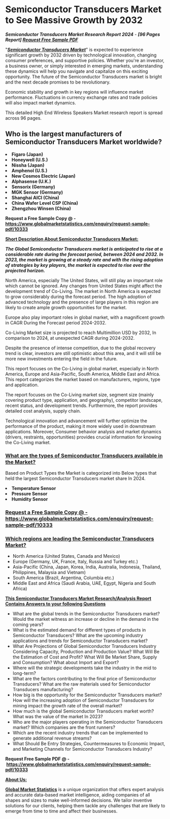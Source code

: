 <h1>Semiconductor Transducers Market to See Massive Growth by 2032</h1><p><em><strong>Semiconductor Transducers Market Research Report 2024</strong></em>&nbsp;-&nbsp;<em><strong>[96 Pages Report] </strong></em><em><strong><a href="https://www.globalmarketstatistics.com/enquiry/request-sample-pdf/10333">Request Free Sample PDF</a></strong></em></p><p>"<a style="font-style: italic; font-weight: bold;" href="https://www.globalmarketstatistics.com/market-reports/semiconductor-transducers-market-10333">Semiconductor Transducers Market</a>" is expected to experience significant growth by 2032 driven by technological innovation, changing consumer preferences, and supportive policies. Whether you're an investor, a business owner, or simply interested in emerging markets, understanding these dynamics will help you navigate and capitalize on this exciting opportunity. The future of the&nbsp;Semiconductor Transducers market is bright and the next decade promises to be revolutionary.</p><p>Economic stability and growth in key regions will influence market performance. Fluctuations in currency exchange rates and trade policies will also impact market dynamics.</p><p>This detailed&nbsp;High End Wireless Speakers Market research report is spread across 96 pages.</p><h2><strong>Who is the largest manufacturers of Semiconductor Transducers Market worldwide?</strong></h2><p><strong><li>Figaro (Japan)<li>Honeywell (U.S.)<li>Nissha (Japan)<li>Amphenol (U.S.)<li>New Cosmos Electric (Japan)<li>Alphasense (U.K.)<li>Sensorix (Germany)<li>MGK Sensor (Germany)<li>Shanghai AICI (China)<li>China Wafer Level CSP (China)<li>Zhengzhou Winsen (China)</strong></p><p><strong>Request a Free Sample Copy @ - <a href="https://www.globalmarketstatistics.com/enquiry/request-sample-pdf/10333">https://www.globalmarketstatistics.com/enquiry/request-sample-pdf/10333</a></strong></p><p><strong><u>Short Description About Semiconductor Transducers Market:</u></strong></p><p><strong><em>The Global Semiconductor Transducers market is anticipated to rise at a considerable rate during the forecast period, between 2024 and 2032. In 2023, the market is growing at a steady rate and with the rising adoption of strategies by key players, the market is expected to rise over the projected horizon.</em></strong></p><p>North America, especially The United States, will still play an important role which cannot be ignored. Any changes from United States might affect the development trend of Co-Living. The market in North America is expected to grow considerably during the forecast period. The high adoption of advanced technology and the presence of large players in this region are likely to create ample growth opportunities for the market.</p><p>Europe also play important roles in global market, with a magnificent growth in CAGR During the Forecast period 2024-2032.</p><p>Co-Living Market size is projected to reach Multimillion USD by 2032, In comparison to 2024, at unexpected CAGR during 2024-2032.</p><p>Despite the presence of intense competition, due to the global recovery trend is clear, investors are still optimistic about this area, and it will still be more new investments entering the field in the future.</p><p>This report focuses on the Co-Living in global market, especially in North America, Europe and Asia-Pacific, South America, Middle East and Africa. This report categorizes the market based on manufacturers, regions, type and application.</p><p>The report focuses on the Co-Living market size, segment size (mainly covering product type, application, and geography), competitor landscape, recent status, and development trends. Furthermore, the report provides detailed cost analysis, supply chain.</p><p>Technological innovation and advancement will further optimize the performance of the product, making it more widely used in downstream applications. Moreover, Consumer behavior analysis and market dynamics (drivers, restraints, opportunities) provides crucial information for knowing the Co-Living market.</p><h3 class="rank-math-question "><span style="text-decoration: underline;">What are the types of Semiconductor Transducers available in the Market?</span></h3><p>Based on Product Types the Market is categorized into Below types that held the largest Semiconductor Transducers market share In 2024.</p><p><strong><li>Temperature Sensor<li>Pressure Sensor<li>Humidity Sensor</strong></p><h3 class="rank-math-question "><span style="text-decoration: underline;">Request a Free Sample Copy @ - <a href="https://www.globalmarketstatistics.com/enquiry/request-sample-pdf/10333">https://www.globalmarketstatistics.com/enquiry/request-sample-pdf/10333</a></span></h3><h3 class="rank-math-question "><span style="text-decoration: underline;">Which regions are leading the Semiconductor Transducers Market?</span></h3><ul><li>North America (United States, Canada and Mexico)</li><li>Europe (Germany, UK, France, Italy, Russia and Turkey etc.)</li><li>Asia-Pacific (China, Japan, Korea, India, Australia, Indonesia, Thailand, Philippines, Malaysia and Vietnam)</li><li>South America (Brazil, Argentina, Columbia etc.)</li><li>Middle East and Africa (Saudi Arabia, UAE, Egypt, Nigeria and South Africa)</li></ul><p><strong><u>This Semiconductor Transducers Market Research/Analysis Report Contains Answers to your following Questions</u></strong></p><ul><li>What are the global trends in the Semiconductor Transducers market? Would the market witness an increase or decline in the demand in the coming years?</li><li>What is the estimated demand for different types of products in Semiconductor Transducers? What are the upcoming industry applications and trends for Semiconductor Transducers market?</li><li>What Are Projections of Global Semiconductor Transducers Industry Considering Capacity, Production and Production Value? What Will Be the Estimation of Cost and Profit? What Will Be Market Share, Supply and Consumption? What about Import and Export?</li><li>Where will the strategic developments take the industry in the mid to long-term?</li><li>What are the factors contributing to the final price of Semiconductor Transducers? What are the raw materials used for Semiconductor Transducers manufacturing?</li><li>How big is the opportunity for the Semiconductor Transducers market? How will the increasing adoption of Semiconductor Transducers for mining impact the growth rate of the overall market?</li><li>How much is the global Semiconductor Transducers market worth? What was the value of the market In 2023?</li><li>Who are the major players operating in the Semiconductor Transducers market? Which companies are the front runners?</li><li>Which are the recent industry trends that can be implemented to generate additional revenue streams?</li><li>What Should Be Entry Strategies, Countermeasures to Economic Impact, and Marketing Channels for Semiconductor Transducers Industry?</li></ul><p><strong>Request Free Sample PDF @ -&nbsp;<a href="https://www.globalmarketstatistics.com/enquiry/request-sample-pdf/10333">https://www.globalmarketstatistics.com/enquiry/request-sample-pdf/10333</a></strong></p><p><strong><u>About Us:</u></strong></p><p><strong><a href="https://www.globalmarketstatistics.com/">Global Market Statistics</a></strong> is a unique organization that offers expert analysis and accurate data-based market intelligence, aiding companies of all shapes and sizes to make well-informed decisions. We tailor inventive solutions for our clients, helping them tackle any challenges that are likely to emerge from time to time and affect their businesses.</p>
